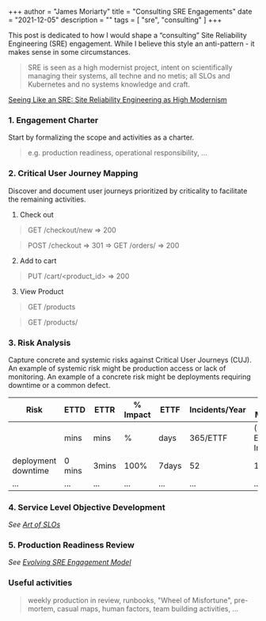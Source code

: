 +++
author = "James Moriarty"
title = "Consulting SRE Engagements"
date = "2021-12-05"
description = ""
tags = [
  "sre",
  "consulting"
]
+++

This post is dedicated to how I would shape a “consulting” Site Reliability Engineering (SRE) engagement. While I believe this style an anti-pattern - it makes sense in some circumstances.

>  SRE is seen as a high modernist project, intent on scientifically managing their systems, all techne and no metis; all SLOs and Kubernetes and no systems knowledge and craft.

[Seeing Like an SRE: Site Reliability Engineering as High Modernism](https://www.usenix.org/publications/loginonline/seeing-sre-site-reliability-engineering-high-modernism)

### 1. Engagement Charter

Start by formalizing the scope and activities as a charter.
> e.g. production readiness, operational responsibility, ...

### 2. Critical User Journey Mapping

Discover and document user journeys prioritized by criticality to facilitate the remaining activities.


1. Check out

> GET /checkout/new => 200

> POST /checkout => 301 => GET /orders/<id> => 200

2. Add to cart

> PUT /cart/<product_id> => 200

3. View Product

> GET /products

> GET /products/<id>

### 3. Risk Analysis

Capture concrete and systemic risks against Critical User Journeys (CUJ). An example of systemic risk might be production access or lack of monitoring. An example of a concrete risk might be deployments requiring downtime or a common defect.

| Risk | ETTD | ETTR | % Impact | ETTF | Incidents/Year | Bad Minutes/Year               |
|------|------|------|----------|------|----------------|--------------------------------|
|      | mins | mins | %        | days | 365/ETTF       | (ETTD + ETTR) * Incidents/Year |
| deployment downtime | 0 mins | 3mins | 100% | 7days | 52 | 156min                      |
|...|...|...|...|...|...|...|

### 4. Service Level Objective Development

_See [Art of SLOs](https://sre.google/resources/practices-and-processes/art-of-slos/)_

### 5. Production Readiness Review

_See [Evolving SRE Engagement Model](https://sre.google/sre-book/evolving-sre-engagement-model/)_

### Useful activities

> weekly production in review, runbooks, "Wheel of Misfortune", pre-mortem, casual maps, human factors, team building activities, ...
